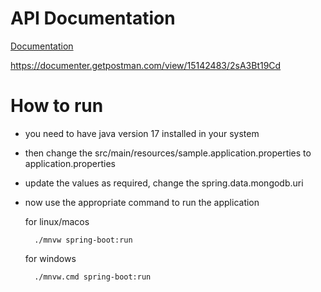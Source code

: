 # API Documentation

[Documentation](https://documenter.getpostman.com/view/15142483/2sA3Bt19Cd)

https://documenter.getpostman.com/view/15142483/2sA3Bt19Cd


# How to run

- you need to have java version 17 installed in your system
- then change the src/main/resources/sample.application.properties to application.properties
- update the values as required, change the spring.data.mongodb.uri
- now use the appropriate command to run the application

  for linux/macos

  ```
  	./mnvw spring-boot:run
  ```

  for windows

  ```
  	./mnvw.cmd spring-boot:run
  ```
